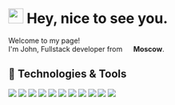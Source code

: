<h1><img src="https://emojis.slackmojis.com/emojis/images/1531849430/4246/blob-sunglasses.gif?1531849430" width="30"/> Hey, nice to see you.</h1>

<p>Welcome to my page! </br> I'm John, Fullstack developer from <img src="https://hatscripts.github.io/circle-flags/flags/ru.svg" width="14"> <b>Moscow</b>.

## 🔧 Technologies & Tools
![](https://img.shields.io/badge/Linux-informational?style=for-the-badge&logo=linux&logoColor=white&color=0871c4)
![](https://img.shields.io/badge/Windows-informational?style=for-the-badge&logo=windows&logoColor=white&color=0871c4)
![](https://img.shields.io/badge/Git-informational?style=for-the-badge&logo=git&logoColor=white&color=0871c4)
![](https://img.shields.io/badge/PyCharm-informational?style=for-the-badge&logo=intellij-idea&logoColor=white&color=0871c4)
![](https://img.shields.io/badge/Python-informational?style=for-the-badge&logo=python&logoColor=white&color=ffcd20)
![](https://img.shields.io/badge/JavaScript-informational?style=for-the-badge&logo=javascript&logoColor=white&color=ffcd20)
![](https://img.shields.io/badge/Vue-informational?style=for-the-badge&logo=vue.js&logoColor=white&color=ffcd20)
![](https://img.shields.io/badge/PostgreSQL-informational?style=for-the-badge&logo=postgresql&logoColor=white&color=3b77aa)
![](https://img.shields.io/badge/MySQL-informational?style=for-the-badge&logo=mysql&logoColor=white&color=3b77aa)
![](https://img.shields.io/badge/Docker-informational?style=for-the-badge&logo=docker&logoColor=white&color=3b77aa)
![](https://img.shields.io/badge/VMware-informational?style=for-the-badge&logo=vmware&logoColor=white&color=3b77aa)
